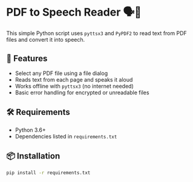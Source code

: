 # PDF to Speech Reader 🗣️📖

This simple Python script uses `pyttsx3` and `PyPDF2` to read text from PDF files and convert it into speech.

## 🚀 Features

- Select any PDF file using a file dialog
- Reads text from each page and speaks it aloud
- Works offline with `pyttsx3` (no internet needed)
- Basic error handling for encrypted or unreadable files

## 🛠 Requirements

- Python 3.6+
- Dependencies listed in `requirements.txt`

## 📦 Installation

```bash
pip install -r requirements.txt
